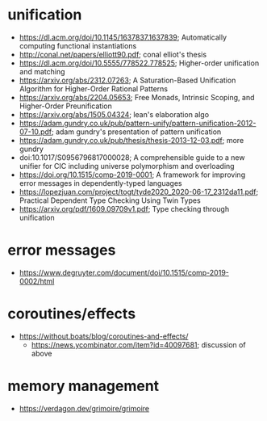 # unification

- https://dl.acm.org/doi/10.1145/1637837.1637839; Automatically computing functional instantiations
- http://conal.net/papers/elliott90.pdf; conal elliot's thesis
- https://dl.acm.org/doi/10.5555/778522.778525; Higher-order unification and matching
- https://arxiv.org/abs/2312.07263; A Saturation-Based Unification Algorithm for Higher-Order Rational Patterns
- https://arxiv.org/abs/2204.05653; Free Monads, Intrinsic Scoping, and Higher-Order Preunification
- https://arxiv.org/abs/1505.04324; lean's elaboration algo
- https://adam.gundry.co.uk/pub/pattern-unify/pattern-unification-2012-07-10.pdf; adam gundry's presentation of pattern unification
- https://adam.gundry.co.uk/pub/thesis/thesis-2013-12-03.pdf; more gundry
- doi:10.1017/S0956796817000028; A comprehensible guide to a new unifier for CIC including universe polymorphism and overloading
- https://doi.org/10.1515/comp-2019-0001; A framework for improving error messages in dependently-typed languages
- https://lopezjuan.com/project/togt/tyde2020_2020-06-17_2312da11.pdf; Practical Dependent Type Checking Using Twin Types
- https://arxiv.org/pdf/1609.09709v1.pdf; Type checking through unification

# error messages

- https://www.degruyter.com/document/doi/10.1515/comp-2019-0002/html

# coroutines/effects

- https://without.boats/blog/coroutines-and-effects/
  - https://news.ycombinator.com/item?id=40097681; discussion of above

# memory management

- https://verdagon.dev/grimoire/grimoire
